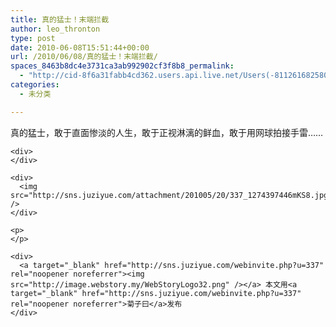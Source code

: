 ```yaml
---
title: 真的猛士！末端拦截
author: leo_thronton
type: post
date: 2010-06-08T15:51:44+00:00
url: /2010/06/08/真的猛士！末端拦截/
spaces_8463b8dc4e3731ca3ab992902cf3f8b8_permalink:
  - "http://cid-8f6a31fabb4cd362.users.api.live.net/Users(-8112616825800567966)/Blogs('8F6A31FABB4CD362!102')/Entries('8F6A31FABB4CD362!1080')?authkey=yuBuArwciRo%24"
categories:
  - 未分类

---
```

<div id="msgcns!8F6A31FABB4CD362!1080" class="bvMsg">
  <div>
    真的猛士，敢于直面惨淡的人生，敢于正视淋漓的鲜血，敢于用网球拍接手雷…… </p> 
    
    <div>
    </div>
    
    <div>
      <img src="http://sns.juziyue.com/attachment/201005/20/337_1274397446mKS8.jpg" />
    </div>
    
    <p>
    </p>
    
    <div>
      <a target="_blank" href="http://sns.juziyue.com/webinvite.php?u=337" rel="noopener noreferrer"><img src="http://image.webstory.my/WebStoryLogo32.png" /></a> 本文用<a target="_blank" href="http://sns.juziyue.com/webinvite.php?u=337" rel="noopener noreferrer">菊子曰</a>发布
    </div>
  </div>
</div>